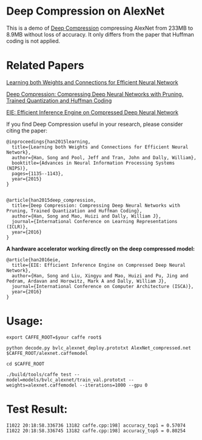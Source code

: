 # Deep Compression on AlexNet
This is a demo of [Deep Compression](http://arxiv.org/pdf/1510.00149v5.pdf) compressing AlexNet from 233MB to 8.9MB without loss of accuracy. It only differs from the paper that Huffman coding is not applied.

# Related Papers
[Learning both Weights and Connections for Efficient Neural Network](http://arxiv.org/pdf/1506.02626v3.pdf)

[Deep Compression: Compressing Deep Neural Networks with Pruning, Trained Quantization and Huffman Coding](http://arxiv.org/pdf/1510.00149v5.pdf)

[EIE: Efficient Inference Engine on Compressed Deep Neural Network](http://arxiv.org/pdf/1602.01528v1.pdf)

If you find Deep Compression useful in your research, please consider citing the paper:

	@inproceedings{han2015learning,
	  title={Learning both Weights and Connections for Efficient Neural Network},
	  author={Han, Song and Pool, Jeff and Tran, John and Dally, William},
	  booktitle={Advances in Neural Information Processing Systems (NIPS)},
	  pages={1135--1143},
	  year={2015}
	}
	
	
	@article{han2015deep_compression,
	  title={Deep Compression: Compressing Deep Neural Networks with Pruning, Trained Quantization and Huffman Coding},
	  author={Han, Song and Mao, Huizi and Dally, William J},
	  journal={International Conference on Learning Representations (ICLR)},
	  year={2016}
	}
	
**A hardware accelerator working directly on the deep compressed model:**
	
	@article{han2016eie,
	  title={EIE: Efficient Inference Engine on Compressed Deep Neural Network},
	  author={Han, Song and Liu, Xingyu and Mao, Huizi and Pu, Jing and Pedram, Ardavan and Horowitz, Mark A and Dally, William J},
	  journal={International Conference on Computer Architecture (ISCA)},
	  year={2016}
	}



# Usage:

    export CAFFE_ROOT=$your caffe root$

    python decode.py bvlc_alexnet_deploy.prototxt AlexNet_compressed.net $CAFFE_ROOT/alexnet.caffemodel 

    cd $CAFFE_ROOT

    ./build/tools/caffe test --model=models/bvlc_alexnet/train_val.prototxt --weights=alexnet.caffemodel --iterations=1000 --gpu 0


# Test Result:
	I1022 20:18:58.336736 13182 caffe.cpp:198] accuracy_top1 = 0.57074
	I1022 20:18:58.336745 13182 caffe.cpp:198] accuracy_top5 = 0.80254
